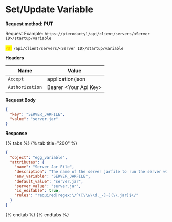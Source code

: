 # Set/Update Variable

**Request method: PUT**

Request Example: `https://pterodactyl/api/client/servers/<Server ID>/startup/variable`

<mark style="color:orange;">`PUT`</mark> `/api/client/servers/<Server ID>/startup/variable`

**Headers**

| Name            | Value                  |
| --------------- | ---------------------- |
| `Accept`        | application/json       |
| `Authorization` | Bearer \<Your Api Key> |

**Request Body**

```json
{
  "key": "SERVER_JARFILE",
  "value": "server.jar"
}
```

**Response**

{% tabs %}
{% tab title="200" %}
```json
{
  "object": "egg_variable",
  "attributes": {
    "name": "Server Jar File",
    "description": "The name of the server jarfile to run the server with.",
    "env_variable": "SERVER_JARFILE",
    "default_value": "server.jar",
    "server_value": "server.jar",
    "is_editable": true,
    "rules": "required|regex:\/^([\\w\\d._-]+)(\\.jar)$\/"
  }
}
```
{% endtab %}
{% endtabs %}
